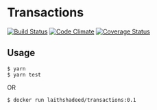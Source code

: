 # Transactions

[![Build Status](https://secure.travis-ci.org/laithshadeed/transactions.svg?branch=master)](http://travis-ci.org/laithshadeed/transactions)
[![Code Climate](https://codeclimate.com/github/laithshadeed/transactions/badges/gpa.svg)](https://codeclimate.com/github/laithshadeed/transactions)
[![Coverage Status](https://coveralls.io/repos/github/laithshadeed/transactions/badge.svg?branch=master)](https://coveralls.io/github/laithshadeed/transactions?branch=master)

## Usage

```
$ yarn
$ yarn test
```

OR

```
$ docker run laithshadeed/transactions:0.1
```
